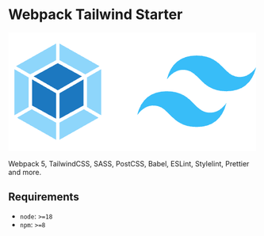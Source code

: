# Webpack Tailwind Starter

<img src="webpack-tailwind.png" alt="Webpack TailwindCSS" />

Webpack 5, TailwindCSS, SASS, PostCSS, Babel, ESLint, Stylelint, Prettier and more.

## Requirements

- `node`: `>=18`
- `npm`: `>=8`
